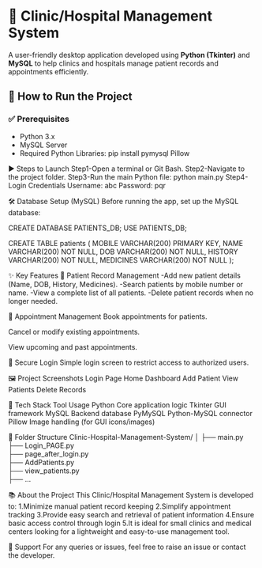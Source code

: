 # 🏥 Clinic/Hospital Management System

A user-friendly desktop application developed using **Python (Tkinter)** and **MySQL** to help clinics and hospitals manage patient records and appointments efficiently.


## 🚀 How to Run the Project

### ✅ Prerequisites
- Python 3.x
- MySQL Server
- Required Python Libraries:
  pip install pymysql Pillow
  
▶️ Steps to Launch
Step1-Open a terminal or Git Bash.
Step2-Navigate to the project folder.
Step3-Run the main Python file:
      python main.py
Step4-Login Credentials
      Username: abc
      Password: pqr

🛠️ Database Setup (MySQL)
Before running the app, set up the MySQL database:

CREATE DATABASE PATIENTS_DB;
USE PATIENTS_DB;

CREATE TABLE patients (
  MOBILE VARCHAR(200) PRIMARY KEY,
  NAME VARCHAR(200) NOT NULL,
  DOB VARCHAR(200) NOT NULL,
  HISTORY VARCHAR(200) NOT NULL,
  MEDICINES VARCHAR(200) NOT NULL
);

✨ Key Features
📁 Patient Record Management
-Add new patient details (Name, DOB, History, Medicines).
-Search patients by mobile number or name.
-View a complete list of all patients.
-Delete patient records when no longer needed.

📅 Appointment Management
Book appointments for patients.

Cancel or modify existing appointments.

View upcoming and past appointments.

🔐 Secure Login
Simple login screen to restrict access to authorized users.

🖼️ Project Screenshots
Login Page	Home Dashboard	Add Patient	View Patients	Delete Records
				

🧰 Tech Stack
Tool	 Usage
Python	 Core application logic
Tkinter	 GUI framework
MySQL	 Backend database
PyMySQL	 Python-MySQL connector
Pillow	 Image handling (for GUI icons/images)

📌 Folder Structure
Clinic-Hospital-Management-System/
│
├── main.py             
├── Login_PAGE.py           
├── page_after_login.py   
├── AddPatients.py        
├── view_patients.py       
├── ...                      

📚 About the Project
This Clinic/Hospital Management System is developed to:
1.Minimize manual patient record keeping
2.Simplify appointment tracking
3.Provide easy search and retrieval of patient information
4.Ensure basic access control through login
5.It is ideal for small clinics and medical centers looking for a lightweight and easy-to-use management tool.

🤝 Support
For any queries or issues, feel free to raise an issue or contact the developer.
